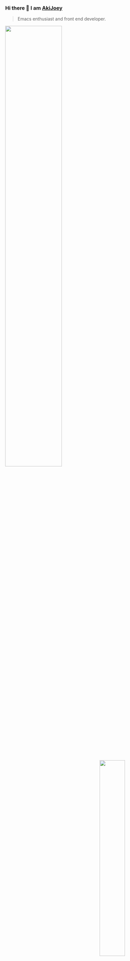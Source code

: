 ### Hi there 👋 I am [AkiJoey](https://akijoey.com)

> Emacs enthusiast and front end developer.

<img align="left" style="width:60%;max-width:60%;min-width:60%" src="https://github-readme-stats.vercel.app/api?username=akijoey&show_icons=true&hide_title=true&hide_border=true" />

<img align="right" style="width:40%;max-width:40%;min-width:40%" src="https://github-readme-stats.vercel.app/api/top-langs/?username=akijoey&layout=compact&hide_border=true" />
